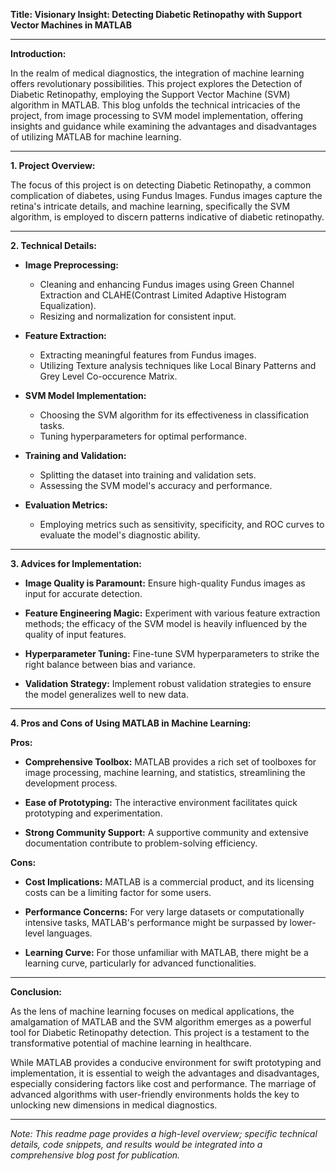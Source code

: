 **Title: Visionary Insight: Detecting Diabetic Retinopathy with Support Vector Machines in MATLAB**

---

**Introduction:**

In the realm of medical diagnostics, the integration of machine learning offers revolutionary possibilities. This project explores the Detection of Diabetic Retinopathy, employing the Support Vector Machine (SVM) algorithm in MATLAB. This blog unfolds the technical intricacies of the project, from image processing to SVM model implementation, offering insights and guidance while examining the advantages and disadvantages of utilizing MATLAB for machine learning.

---

**1. Project Overview:**

The focus of this project is on detecting Diabetic Retinopathy, a common complication of diabetes, using Fundus Images. Fundus images capture the retina's intricate details, and machine learning, specifically the SVM algorithm, is employed to discern patterns indicative of diabetic retinopathy.

---

**2. Technical Details:**

- **Image Preprocessing:**
  - Cleaning and enhancing Fundus images using Green Channel Extraction and CLAHE(Contrast Limited Adaptive Histogram Equalization).
  - Resizing and normalization for consistent input.

- **Feature Extraction:**
  - Extracting meaningful features from Fundus images.
  - Utilizing Texture analysis techniques like Local Binary Patterns and Grey Level Co-occurence Matrix.

- **SVM Model Implementation:**
  - Choosing the SVM algorithm for its effectiveness in classification tasks.
  - Tuning hyperparameters for optimal performance.

- **Training and Validation:**
  - Splitting the dataset into training and validation sets.
  - Assessing the SVM model's accuracy and performance.

- **Evaluation Metrics:**
  - Employing metrics such as sensitivity, specificity, and ROC curves to evaluate the model's diagnostic ability.

---

**3. Advices for Implementation:**

- **Image Quality is Paramount:**
  Ensure high-quality Fundus images as input for accurate detection.

- **Feature Engineering Magic:**
  Experiment with various feature extraction methods; the efficacy of the SVM model is heavily influenced by the quality of input features.

- **Hyperparameter Tuning:**
  Fine-tune SVM hyperparameters to strike the right balance between bias and variance.

- **Validation Strategy:**
  Implement robust validation strategies to ensure the model generalizes well to new data.

---

**4. Pros and Cons of Using MATLAB in Machine Learning:**

**Pros:**

- **Comprehensive Toolbox:**
  MATLAB provides a rich set of toolboxes for image processing, machine learning, and statistics, streamlining the development process.

- **Ease of Prototyping:**
  The interactive environment facilitates quick prototyping and experimentation.

- **Strong Community Support:**
  A supportive community and extensive documentation contribute to problem-solving efficiency.

**Cons:**

- **Cost Implications:**
  MATLAB is a commercial product, and its licensing costs can be a limiting factor for some users.

- **Performance Concerns:**
  For very large datasets or computationally intensive tasks, MATLAB's performance might be surpassed by lower-level languages.

- **Learning Curve:**
  For those unfamiliar with MATLAB, there might be a learning curve, particularly for advanced functionalities.

---

**Conclusion:**

As the lens of machine learning focuses on medical applications, the amalgamation of MATLAB and the SVM algorithm emerges as a powerful tool for Diabetic Retinopathy detection. This project is a testament to the transformative potential of machine learning in healthcare.

While MATLAB provides a conducive environment for swift prototyping and implementation, it is essential to weigh the advantages and disadvantages, especially considering factors like cost and performance. The marriage of advanced algorithms with user-friendly environments holds the key to unlocking new dimensions in medical diagnostics.

---

*Note: This readme page provides a high-level overview; specific technical details, code snippets, and results would be integrated into a comprehensive blog post for publication.*
